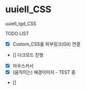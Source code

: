 # uuiell_CSS
uuiell_tgd_CSS

TODO LIST
- [X] Custom_CSS를 외부링크(Git) 연결
- [] 다크모드 진행
- [X] 마우스커서
- [X] (움직이는) 배경이미지 - TEST 중  
- [] 